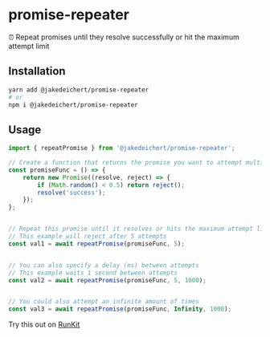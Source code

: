 # promise-repeater

⏰ Repeat promises until they resolve successfully or hit the maximum attempt limit


## Installation

~~~sh
yarn add @jakedeichert/promise-repeater
# or
npm i @jakedeichert/promise-repeater
~~~


## Usage

~~~js
import { repeatPromise } from '@jakedeichert/promise-repeater';

// Create a function that returns the promise you want to attempt multiple times
const promiseFunc = () => {
    return new Promise((resolve, reject) => {
        if (Math.random() < 0.5) return reject();
        resolve('success');
    });
};


// Repeat this promise until it resolves or hits the maximum attempt limit option
// This example will reject after 5 attempts
const val1 = await repeatPromise(promiseFunc, 5);


// You can also specify a delay (ms) between attempts
// This example waits 1 second between attempts
const val2 = await repeatPromise(promiseFunc, 5, 1000);


// You could also attempt an infinite amount of times
const val3 = await repeatPromise(promiseFunc, Infinity, 1000);
~~~

Try this out on [RunKit](https://npm.runkit.com/@jakedeichert/promise-repeater)
